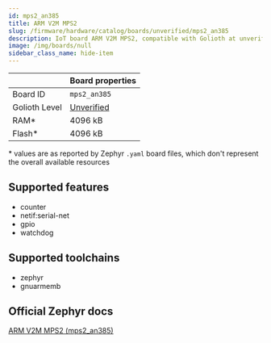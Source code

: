 ```yaml
---
id: mps2_an385
title: ARM V2M MPS2
slug: /firmware/hardware/catalog/boards/unverified/mps2_an385
description: IoT board ARM V2M MPS2, compatible with Golioth at unverified level.
image: /img/boards/null
sidebar_class_name: hide-item
---
```


[//]: # (This is an auto-generated file, do not edit! Changes to it will be lost upon re-generation)



|                | Board properties     |
| -------------  | -------------------- |
| Board ID       | `mps2_an385` |
| Golioth Level  | [Unverified](/firmware/hardware#unverified-boards) |
| RAM*           | 4096 kB |
| Flash*         | 4096 kB |

\* values are as reported by Zephyr `.yaml` board files, which don't represent the overall available resources



## Supported features

* counter
* netif:serial-net
* gpio
* watchdog

## Supported toolchains

* zephyr
* gnuarmemb

## Official Zephyr docs

[ARM V2M MPS2 (mps2_an385)](https://docs.zephyrproject.org/latest/boards/arm/mps2/doc/index.html)
